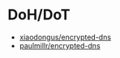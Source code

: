 # DoH/DoT

- [xiaodongus/encrypted-dns](https://cdn.jsdelivr.net/gh/xiaodongus/encrypted-dns@latest/)
- [paulmillr/encrypted-dns](https://github.com/paulmillr/encrypted-dns)
